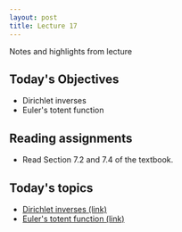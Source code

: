 ```yaml
---
layout: post
title: Lecture 17
---
```


Notes and highlights from lecture

## Today's Objectives

* Dirichlet inverses
* Euler's totent function

## Reading assignments

* Read Section 7.2 and 7.4 of the textbook.

## Today's topics
* <a target="_parent" href="https://wcasper.github.io/math430spring2023/topics/018-dirichlet-inverses.html">Dirichlet inverses (link)</a>
* <a target="_parent" href="https://wcasper.github.io/math430spring2023/topics/019-euler-totent.html">Euler's totent function (link)</a>



